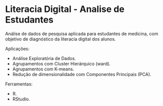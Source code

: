 # Literacia Digital - Analise de Estudantes
Análise de dados de pesquisa aplicada para estudantes de medicina, com objetivo de diagnóstico da literacia digital dos alunos.

Aplicações:
- Análise Exploratória de Dados.
- Agrupamentos com Cluster Hierárquico (ward).
- Agrupamentos com K-means.
- Redução de dimensionalidade com Componentes Principais (PCA).

Ferramentas:
- R.
- RStudio.
